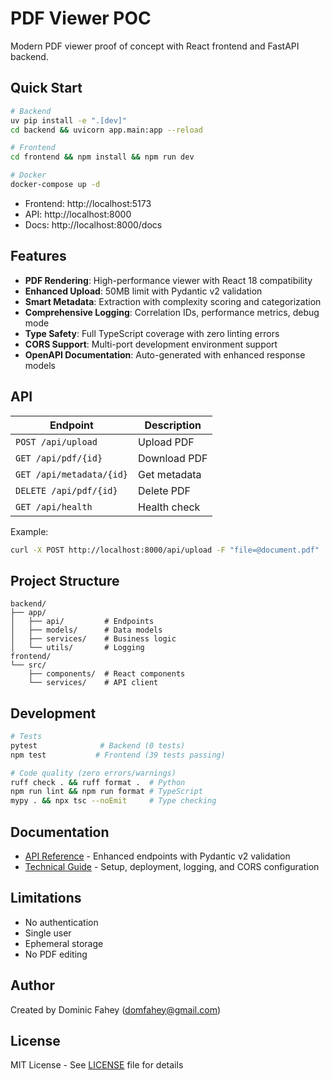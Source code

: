 # PDF Viewer POC

Modern PDF viewer proof of concept with React frontend and FastAPI backend.

## Quick Start

```bash
# Backend
uv pip install -e ".[dev]"
cd backend && uvicorn app.main:app --reload

# Frontend  
cd frontend && npm install && npm run dev

# Docker
docker-compose up -d
```

- Frontend: http://localhost:5173
- API: http://localhost:8000
- Docs: http://localhost:8000/docs

## Features

- **PDF Rendering**: High-performance viewer with React 18 compatibility
- **Enhanced Upload**: 50MB limit with Pydantic v2 validation
- **Smart Metadata**: Extraction with complexity scoring and categorization  
- **Comprehensive Logging**: Correlation IDs, performance metrics, debug mode
- **Type Safety**: Full TypeScript coverage with zero linting errors
- **CORS Support**: Multi-port development environment support
- **OpenAPI Documentation**: Auto-generated with enhanced response models

## API

| Endpoint | Description |
|----------|-------------|
| `POST /api/upload` | Upload PDF |
| `GET /api/pdf/{id}` | Download PDF |
| `GET /api/metadata/{id}` | Get metadata |
| `DELETE /api/pdf/{id}` | Delete PDF |
| `GET /api/health` | Health check |

Example:
```bash
curl -X POST http://localhost:8000/api/upload -F "file=@document.pdf"
```

## Project Structure

```
backend/
├── app/
│   ├── api/         # Endpoints
│   ├── models/      # Data models
│   ├── services/    # Business logic
│   └── utils/       # Logging
frontend/
└── src/
    ├── components/  # React components
    └── services/    # API client
```

## Development

```bash
# Tests
pytest              # Backend (0 tests)
npm test           # Frontend (39 tests passing)

# Code quality (zero errors/warnings)
ruff check . && ruff format .  # Python
npm run lint && npm run format # TypeScript
mypy . && npx tsc --noEmit     # Type checking
```

## Documentation

- [API Reference](docs/API.md) - Enhanced endpoints with Pydantic v2 validation
- [Technical Guide](docs/TECHNICAL.md) - Setup, deployment, logging, and CORS configuration

## Limitations

- No authentication
- Single user
- Ephemeral storage
- No PDF editing

## Author

Created by Dominic Fahey (domfahey@gmail.com)

## License

MIT License - See [LICENSE](LICENSE) file for details